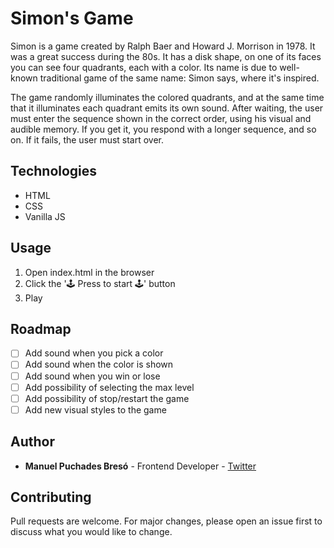 # Simon's Game

Simon is a game created by Ralph Baer and Howard J. Morrison in 1978. It was a great success during the 80s. It has a disk shape, on one of its faces you can see four quadrants, each with a color. Its name is due to well-known traditional game of the same name: Simon says, where it's inspired.

The game randomly illuminates the colored quadrants, and at the same time that it illuminates each quadrant emits its own sound. After waiting, the user must enter the sequence shown in the correct order, using his visual and audible memory. If you get it, you respond with a longer sequence, and so on. If it fails, the user must start over.

## Technologies

* HTML
* CSS
* Vanilla JS

## Usage

1. Open index.html in the browser
2. Click the '🕹 Press to start 🕹' button
3. Play

## Roadmap

- [ ] Add sound when you pick a color
- [ ] Add sound when the color is shown
- [ ] Add sound when you win or lose
- [ ] Add possibility of selecting the max level
- [ ] Add possibility of stop/restart the game
- [ ] Add new visual styles to the game

## Author
* **Manuel Puchades Bresó** - Frontend Developer - [Twitter](https://twitter.com/neletdev)

## Contributing
Pull requests are welcome. For major changes, please open an issue first to discuss what you would like to change.
